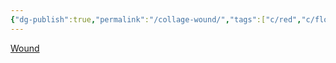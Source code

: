```yaml
---
{"dg-publish":true,"permalink":"/collage-wound/","tags":["c/red","c/flower","c/torns","c/cross","c/purple","c/S","c/abstract"],"created":"2024-01-03T13:39:27.562-05:00","updated":"2024-01-04T11:28:35.487-05:00"}
---
```



[Wound](https://www.instagram.com/p/CISKpIeB3f8/)
